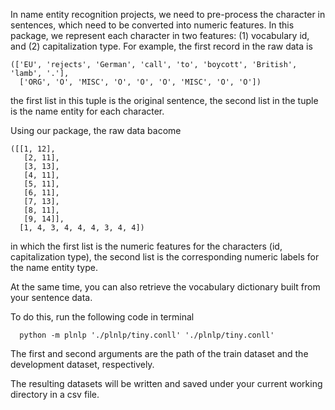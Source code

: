 In name entity recognition projects, we need to pre-process the character in sentences, which need to be converted into numeric features. In this package, we represent each character in two features: (1) vocabulary id, and (2) capitalization type. For example, the first record in the raw data is 


    (['EU', 'rejects', 'German', 'call', 'to', 'boycott', 'British', 'lamb', '.'],
      ['ORG', 'O', 'MISC', 'O', 'O', 'O', 'MISC', 'O', 'O'])
 
  
  the first list in this tuple is the original sentence, the second list in the tuple is the name entity for each character.
  
  Using our package, the raw data bacome
  
    ([[1, 12],
       [2, 11],
       [3, 13],
       [4, 11],
       [5, 11],
       [6, 11],
       [7, 13],
       [8, 11],
       [9, 14]],
      [1, 4, 3, 4, 4, 4, 3, 4, 4])
 
  
  in which the first list is the numeric features for the characters (id, capitalization type), the second list is the corresponding numeric labels for the name entity type. 
  
  At the same time, you can also retrieve the vocabulary dictionary built from your sentence data.
  
  To do this, run the following code in terminal
  
      python -m plnlp './plnlp/tiny.conll' './plnlp/tiny.conll'
  
  The first and second arguments are the path of the train dataset and the development dataset, respectively.
  
  The resulting datasets will be written and saved under your current working directory in a csv file.